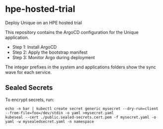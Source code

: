 # hpe-hosted-trial
Deploy Unique on an HPE hosted trial

This repository contains the ArgoCD configuration for the Unique application.

* Step 1: Install ArgoCD
* Step 2: Apply the bootstrap manifest
* Step 3: Monitor Argo during deployment

The integer prefixes in the system and applications folders show the sync wave for each service.

## Sealed Secrets

To encrypt secrets, run:

```
echo -n bar | kubectl create secret generic mysecret --dry-run=client --from-file=foo=/dev/stdin -o yaml >mysecret.yaml
kubeseal --cert ./public.sealed-secrets.cert.pem -f mysecret.yaml -o yaml -w mysealedsecret.yaml -n namespace
```

